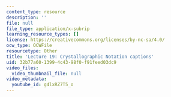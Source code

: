 ```yaml
---
content_type: resource
description: ''
file: null
file_type: application/x-subrip
learning_resource_types: []
license: https://creativecommons.org/licenses/by-nc-sa/4.0/
ocw_type: OCWFile
resourcetype: Other
title: 'Lecture 19: Crystallographic Notation captions'
uid: 32b77a60-1399-4c43-98f0-f91feed03dc9
video_files:
  video_thumbnail_file: null
video_metadata:
  youtube_id: g4lxRZ7T5_o
---
```

